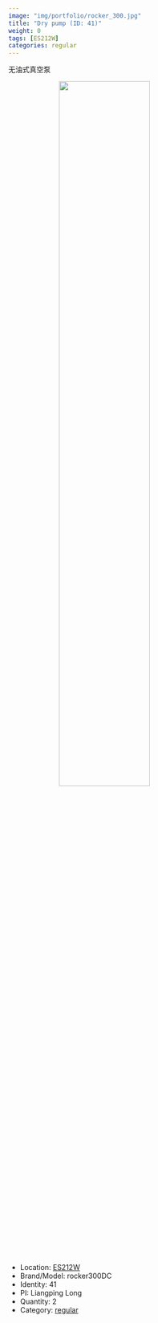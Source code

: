 ```yaml
---
image: "img/portfolio/rocker_300.jpg"
title: "Dry pump (ID: 41)"
weight: 0
tags: [ES212W]
categories: regular
---
```


无油式真空泵

<!--more-->

<img src="../../img/portfolio/rocker_300.jpg" width="60%" style="display: block; margin: auto;">

- Location: [ES212W](../../tags/es212w)
- Brand/Model: rocker300DC
- Identity: 41
- PI: Liangping Long
- Quantity: 2
- Category: [regular](../../categories/regular)






